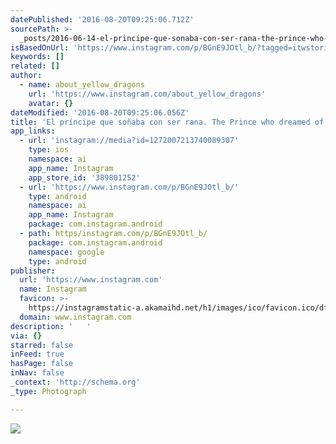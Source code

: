```yaml
---
datePublished: '2016-08-20T09:25:06.712Z'
sourcePath: >-
  _posts/2016-06-14-el-principe-que-sonaba-con-ser-rana-the-prince-who-dreamed.md
isBasedOnUrl: 'https://www.instagram.com/p/BGnE9JOtl_b/?tagged=itwstories'
keywords: []
related: []
author:
  - name: about_yellow_dragons
    url: 'https://www.instagram.com/about_yellow_dragons'
    avatar: {}
dateModified: '2016-08-20T09:25:06.056Z'
title: 'El príncipe que soñaba con ser rana. The Prince who dreamed of being frog. '
app_links:
  - url: 'instagram://media?id=1272007213740089307'
    type: ios
    namespace: ai
    app_name: Instagram
    app_store_id: '389801252'
  - url: 'https://www.instagram.com/p/BGnE9JOtl_b/'
    type: android
    namespace: ai
    app_name: Instagram
    package: com.instagram.android
  - path: https/instagram.com/p/BGnE9JOtl_b/
    package: com.instagram.android
    namespace: google
    type: android
publisher:
  url: 'https://www.instagram.com'
  name: Instagram
  favicon: >-
    https://instagramstatic-a.akamaihd.net/h1/images/ico/favicon.ico/dfa85bb1fd63.ico
  domain: www.instagram.com
description: '   '
via: {}
starred: false
inFeed: true
hasPage: false
inNav: false
_context: 'http://schema.org'
_type: Photograph

---
```

![   ](https://s3-us-west-2.amazonaws.com/the-grid-img/p/6574b22f7941d2d99bb46e11a0e473c445f82099.jpg)